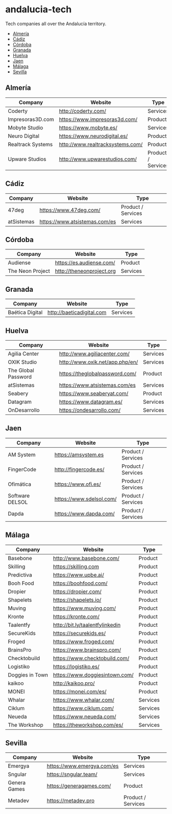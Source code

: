 # andalucia-tech
Tech companies all over the Andalucía territory.

- [Almería](#almeria)
- [Cádiz](#cadiz)
- [Córdoba](#cordoba)
- [Granada](#granada)
- [Huelva](#huelva)
- [Jaen](#jaen)
- [Málaga](#malaga)
- [Sevilla](#sevilla)

<a id="almeria"></a>
## Almería

Company | Website | Type
-- | -- | --
Coderty | http://coderty.com/ | Services
Impresoras3D.com | https://www.impresoras3d.com/ | Product
Mobyte Studio | https://www.mobyte.es/ | Services
Neuro Digital | https://www.neurodigital.es/ | Product
Realtrack Systems | http://www.realtracksystems.com/ | Product
Upware Studios | http://www.upwarestudios.com/ | Product / Services

<a id="cadiz"></a>
## Cádiz

Company | Website | Type
-- | -- | --
47deg | https://www.47deg.com/ | Product / Services
atSistemas | https://www.atsistemas.com/es | Services

<a id="cordoba"></a>
## Córdoba

Company | Website | Type
-- | -- | --
Audiense | https://es.audiense.com/ | Product
The Neon Project | http://theneonproject.org | Services

<a id="granada"></a>
## Granada

Company | Website | Type
-- | -- | --
Baética Digital | http://baeticadigital.com | Services

<a id="huelva"></a>
## Huelva

Company | Website | Type
-- | -- | --
Agilia Center | http://www.agiliacenter.com/ | Services
OXIK Studio | http://www.oxik.net/app.php/en/ | Services
The Global Password | https://theglobalpassword.com/ | Product
atSistemas | https://www.atsistemas.com/es | Services
Seabery | https://www.seaberyat.com/ | Product
Datagram | https://www.datagram.es/ | Services
OnDesarrollo | https://ondesarrollo.com/ | Services

<a id="jaen"></a>
## Jaen

Company | Website | Type
-- | -- | --
AM System | https://amsystem.es | Product / Services
FingerCode | http://fingercode.es/ | Product / Services
Ofimática | https://www.ofi.es/ | Product / Services
Software DELSOL | https://www.sdelsol.com/ | Product / Services
Dapda | https://www.dapda.com/ | Product / Services


<a id="malaga"></a>
## Málaga

Company | Website | Type
-- | -- | --
Basebone | http://www.basebone.com/ | Product
Skilling | https://skilling.com | Product
Predictiva | https://www.upbe.ai/ | Product
Booh Food | https://boohfood.com/ | Product
Dropier | https://dropier.com/ | Product
Shapelets | https://shapelets.io/ | Product
Muving | https://www.muving.com/ | Product
Kronte | https://kronte.com/ | Product
Taalentfy | http://bit.ly/taalentfylinkedin | Product
SecureKids | https://securekids.es/ | Product
Froged | https://www.froged.com/ | Product
BrainsPro | https://www.brainspro.com/ | Product
Checktobuild | https://www.checktobuild.com/ | Product
Logistiko | https://logistiko.es/ | Product
Doggies in Town | https://www.doggiesintown.com/ | Product
kaikoo | http://kaikoo.pro/ | Product
MONEI | https://monei.com/es/ | Product
Whalar | https://www.whalar.com/ | Services
Ciklum | https://www.ciklum.com/ | Services
Neueda | https://www.neueda.com/ | Services
The Workshop | https://theworkshop.com/es/ | Services

<a id="sevilla"></a>
## Sevilla

Company | Website | Type
-- | -- | --
Emergya | https://www.emergya.com/es | Services
Sngular | https://sngular.team/ | Services
Genera Games | https://generagames.com/ | Product
Metadev | https://metadev.pro | Product / Services
